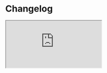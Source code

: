 # Changelog  <a href="https://www.eblasoft.com.tr/espocrm-extension-page/espocrm-chat" target="_blank" id="ext-version" data-id = "63495a03a58d3019b"></a>

<iframe src="https://crm.eblasoft.com.tr/?entryPoint=changeLog&exId=63495a03a58d3019b" allowfullscreen></iframe>